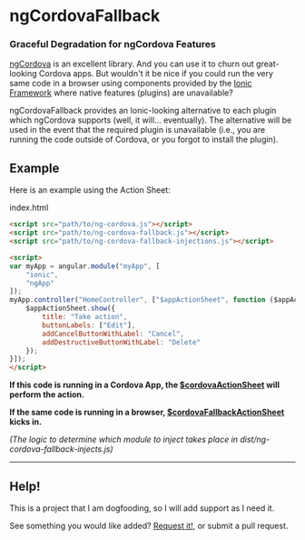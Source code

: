 # ngCordovaFallback
### Graceful Degradation for ngCordova Features

[ngCordova](https://github.com/driftyco/ng-cordova) is an excellent library.  And you can use it to churn out great-looking Cordova apps.  But wouldn't it be nice if you could run the very same code in a browser using components provided by the [Ionic Framework](http://ionicframework.com/) where native features (plugins) are unavailable?

ngCordovaFallback provides an Ionic-looking alternative to each plugin which ngCordova supports (well, it will... eventually).  The alternative will be used in the event that the required plugin is unavailable (i.e., you are running the code outside of Cordova, or you forgot to install the plugin).

## Example

Here is an example using the Action Sheet:

index.html
``` html
<script src="path/to/ng-cordova.js"></script>
<script src="path/to/ng-cordova-fallback.js"></script>
<script src="path/to/ng-cordova-fallback-injections.js"></script>

<script>
var myApp = angular.module("myApp", [
	"ionic",
	"ngApp"
]);
myApp.controller("HomeController", ["$appActionSheet", function ($appActionSheet) {
	$appActionSheet.show({
		title: "Take action",
		buttonLabels: ["Edit"],
		addCancelButtonWithLabel: "Cancel",
		addDestructiveButtonWithLabel: "Delete"
	});
}]);
</script>
```

**If this code is running in a Cordova App, the [$cordovaActionSheet](https://github.com/driftyco/ng-cordova/blob/master/src/plugins/actionSheet.js) will perform the action.**

**If the same code is running in a browser, [$cordovaFallbackActionSheet](https://github.com/pmn4/ng-cordova-fallback/blob/master/src/plugins/actionSheet.js) kicks in.**

_(The logic to determine which module to inject takes place in dist/ng-cordova-fallback-injects.js)_

---

## Help!

This is a project that I am dogfooding, so I will add support as I need it.

See something you would like added?  [Request it!](https://github.com/pmn4/ng-cordova-fallback/issues/new), or submit a pull request.
